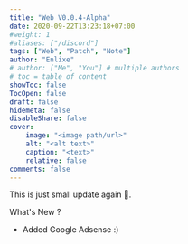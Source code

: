 ```yaml
---
title: "Web V0.0.4-Alpha"
date: 2020-09-22T13:23:18+07:00
#weight: 1
#aliases: ["/discord"]
tags: ["Web", "Patch", "Note"]
author: "Enlixe"
# author: ["Me", "You"] # multiple authors
# toc = table of content
showToc: false
TocOpen: false
draft: false
hidemeta: false
disableShare: false
cover:
    image: "<image path/url>"
    alt: "<alt text>"
    caption: "<text>"
    relative: false
comments: false
---
```


This is just small update again 🙂.  

What's New ?
 - Added Google Adsense :)
